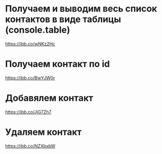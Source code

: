 # Получаем и выводим весь список контактов в виде таблицы (console.table)
https://ibb.co/wNKz2Hc

# Получаем контакт по id
https://ibb.co/BwYJW0r

# Добавялем контакт
https://ibb.co/JjG7Zh7

# Удаляем контакт
https://ibb.co/NZXbxbW